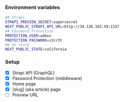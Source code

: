 ### Environment variables 

```bash
## Strapi
STRAPI_PREVIEW_SECRET=supersecret
NEXT_PUBLIC_STRAPI_API_URL=http://34.136.163.59:1337
## Password Protection
PROTECTION_USER=admin
PROTECTION_PASSWORD=s3cr3t
## US state
NEXT_PUBLIC_STATE=california
```

### Setup

- [x] Strapi API (GraphQL)
- [x] Password Protection (middleware)
- [x] Home page
- [x] [slug] (aka article) page
- [ ] Preview URL
